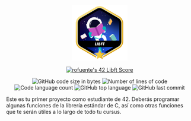<p align="center">
<img src="https://github.com/mcombeau/mcombeau/blob/main/42_badges/libftm.png" alt="libft 42 project badge"/>
 </p>
 <p align="center">
<a href="https://github.com/JaeSeoKim/badge42"><img src="https://badge42.vercel.app/api/v2/cle8jmjoa00540flbbmywe2h9/project/2930767" alt="rofuente's 42 Libft Score" /></a>
  </p>

<p align="center">
	<img alt="GitHub code size in bytes" src="https://img.shields.io/github/languages/code-size/RSNinjae42/libft?color=lightblue" />
	<img alt="Number of lines of code" src="https://img.shields.io/tokei/lines/github/RSNinjae42/libft?color=critical" />
	<img alt="Code language count" src="https://img.shields.io/github/languages/count/RSNinjae42/libft?color=yellow" />
	<img alt="GitHub top language" src="https://img.shields.io/github/languages/top/RSNinjae42/libft?color=blue" />
	<img alt="GitHub last commit" src="https://img.shields.io/github/last-commit/RSNinjae42/libft?color=green" />
</p>

Este es tu primer proyecto como estudiante de 42. Deberás programar algunas funciones de la librería estándar de C, así como otras funciones que te serán útiles a lo largo de todo tu cursus.
